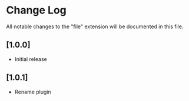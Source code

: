 # Change Log

All notable changes to the "file" extension will be documented in this file.

## [1.0.0]

- Initial release

## [1.0.1]

- Rename plugin
